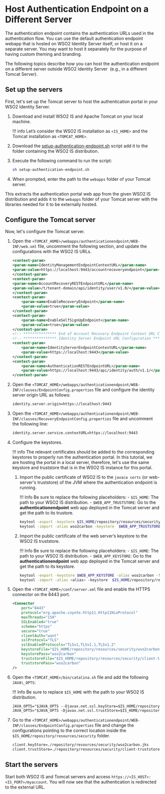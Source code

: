 # Host Authentication Endpoint on a Different Server

The authentication endpoint contains the authentication URLs used in the authentication flow. You can use the default authentication endpoint webapp that is hosted on WSO2 Identity Server itself, or host it on a separate server. You may want to host it separately for the purpose of having custom theming and branding.

The following topics describe how you can host the authentication endpoint on a different server outside WSO2 Identity Server  (e.g., in a different Tomcat Server).

## Set up the servers

First, let's set up the Tomcat server to host the authentication portal in your WSO2 Identity Server.

1.  Download and install WSO2 IS and Apache Tomcat on your local machine.

    !!! info
        Let’s consider the WSO2 IS installation as `<IS_HOME>` and the Tomcat installation as `<TOMCAT_HOME>`.

2.  Download the [setup-authentication-endpoint.sh](https://github.com/wso2/samples-is/blob/master/host-endpoints-externally/setup-authentication-endpoint.sh) script add it to the folder containing the WSO2 IS distribution.

3.  Execute the following command to run the script:

    ```bash
    sh setup-authentication-endpoint.sh
    ```

4.  When prompted, enter the path to the `webapps` folder of your Tomcat server.

This extracts the authentication portal web app from the given WSO2 IS distribution and adds it to the `webapps` folder of your Tomcat server with the libraries needed for it to be externally hosted.

## Configure the Tomcat server

Now, let's configure the Tomcat server.

1.  Open the `<TOMCAT_HOME>/webapps/authenticationendpoint/WEB-INF/web.xml` file, uncomment the following section, and update the configurations with the WSO2 IS URLs.

    ```xml
    <context-param>
    <param-name>IdentityManagementEndpointContextURL</param-name>
    <param-value>https://localhost:9443/accountrecoveryendpoint</param-value>
    </context-param>
    <context-param>
    <param-name>AccountRecoveryRESTEndpointURL</param-name>
    <param-value>/t/tenant-domain/api/identity/user/v1.0/</param-value>
    </context-param>
    <context-param>
        <param-name>EnableRecoveryEndpoint</param-name>
        <param-value>true</param-value>
    </context-param>
    <context-param>
        <param-name>EnableSelfSignUpEndpoint</param-name>
        <param-value>true</param-value>
    </context-param>
    <!-- *************** End of Account Recovery Endpoint Context URL Configuration ********************** -->
    <!-- *************** Identity Server Endpoint URL Configuration ********************** -->
    <context-param>
        <param-name>IdentityServerEndpointContextURL</param-name>
        <param-value>https://localhost:9443</param-value>
    </context-param>
    <context-param>
        <param-name>AuthenticationRESTEndpointURL</param-name>
        <param-value>https://localhost:9443/api/identity/auth/v1.1/</param-value>
    </context-param>
    ```

2.  Open the `<TOMCAT_HOME>/webapps/authenticationendpoint/WEB-INF/classes/EndpointConfig.properties` file and configure the identity server origin URL as follows:
    
    ```xml
    identity.server.origin=https://localhost:9443
    ```

3.  Open the `<TOMCAT_HOME>/webapps/authenticationendpoint/WEB-INF/classes/RecoveryEndpointConfig.properties` file and uncomment the following line:

    ```xml
    identity.server.service.contextURL=https://localhost:9443
    ```
            
4.  Configure the keystores.

    !!! info
        The relevant certificates should be added to the corresponding keystores to properly run the authentication portal. In this tutorial, we are hosting the portal in a local server, therefore, let's use the same keystore and truststore that is in the WSO2 IS instance for this portal.

    1.  Import the public certificate of WSO2 IS to the `javaca certs` (or web-server's truststore) of the JVM where the authentication endpoint is running.

        !!! Info
            Be sure to replace the following placeholders:
            - `$IS_HOME`: The path to your WSO2 IS distribution.
            - `$WEB_APP_TRUSTSTORE`: Go to the **authenticationendpoint** web app deployed in the Tomcat server and get the path to its trustore.

        ``` bash
        keytool -export -keystore $IS_HOME/repository/resources/security/wso2carbon.jks -alias wso2carbon -file wso2carbon.cer
        keytool -import -alias wso2carbon -keystore  $WEB_APP_TRUSTSTORE -file wso2carbon.cer
        ```

    2.  Import the public certificate of the web server’s keystore to the WSO2 IS truststore.

        !!! Info
            Be sure to replace the following placeholders:
            - `$IS_HOME`: The path to your WSO2 IS distribution.
            - `$WEB_APP_KEYSTORE`: Go to the **authenticationendpoint** web app deployed in the Tomcat server and get the path to its keystore.

        ``` bash
        keytool -export -keystore $WEB_APP_KEYSTORE -alias wso2carbon -file webserver.cer
        keytool -import -alias <alias> -keystore  $IS_HOME/repository/resources/security/client-trustore.jks -file webserver.cer
        ```

5.  Open the `<TOMCAT_HOME>/conf/server.xml` file and enable the HTTPS connector on the 8443 port.

    ```xml
    <Connector 
        port="8443"
        protocol="org.apache.coyote.http11.Http11NioProtocol"
        maxThreads="150"
        SSLEnabled="true"
        scheme="https"
        secure="true"
        clientAuth="want"
        sslProtocol="TLS"
        sslEnabledProtocols="TLSv1,TLSv1.1,TLSv1.2"
        keystoreFile="$IS_HOME/repository/resources/security/wso2carbon.jks"
        keystorePass="wso2carbon"
        truststoreFile="$IS_HOME/repository/resources/security/client-truststore.jks" 
        truststorePass="wso2carbon"
    />
    ```

6.  Open the `<TOMCAT_HOME>/bin/catalina.sh` file and add the following `JAVA\_OPTS`:

    !!! Info
        Be sure to replace `$IS_HOME` with the path to your WSO2 IS distribution.

    ``` xml
    JAVA_OPTS="$JAVA_OPTS --Djavax.net.ssl.keyStore=$IS_HOME/repository/resources/security/wso2carbon.jks -Djavax.net.ssl.keyStorePassword=wso2carbon"
    JAVA_OPTS="$JAVA_OPTS -Djavax.net.ssl.trustStore=$IS_HOME/repository/resources/security/client-truststore.jks -Djavax.net.ssl.trustStorePassword=wso2carbon"
    ```

7.  Go to the `<TOMCAT_HOME>/webapps/authenticationendpoint/WEB-INF/classes/EndpointConfig.properties` file and change the configurations pointing to the correct location inside the `$IS_HOME/repository/resources/security` folder.

    ``` xml
    client.keyStore=./repository/resources/security/wso2carbon.jks
    client.trustStore=./repository/resources/security/client-truststore.jks
    ```

## Start the servers

Start both WSO2 IS and Tomcat servers and access `https://<IS_HOST>:<IS_PORT>/myaccount`. You will now see that the authentication is redirected to the external URL.
